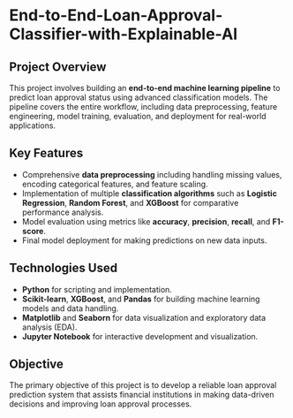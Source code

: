 # End-to-End-Loan-Approval-Classifier-with-Explainable-AI

## Project Overview
This project involves building an **end-to-end machine learning pipeline** to predict loan approval status using advanced classification models. The pipeline covers the entire workflow, including data preprocessing, feature engineering, model training, evaluation, and deployment for real-world applications.

## Key Features
- Comprehensive **data preprocessing** including handling missing values, encoding categorical features, and feature scaling.
- Implementation of multiple **classification algorithms** such as **Logistic Regression**, **Random Forest**, and **XGBoost** for comparative performance analysis.
- Model evaluation using metrics like **accuracy**, **precision**, **recall**, and **F1-score**.
- Final model deployment for making predictions on new data inputs.

## Technologies Used
- **Python** for scripting and implementation.
- **Scikit-learn**, **XGBoost**, and **Pandas** for building machine learning models and data handling.
- **Matplotlib** and **Seaborn** for data visualization and exploratory data analysis (EDA).
- **Jupyter Notebook** for interactive development and visualization.

## Objective
The primary objective of this project is to develop a reliable loan approval prediction system that assists financial institutions in making data-driven decisions and improving loan approval processes.


